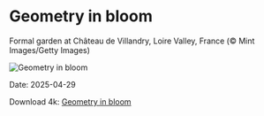 # Geometry in bloom

Formal garden at Château de Villandry, Loire Valley, France (© Mint Images/Getty Images)

![Geometry in bloom](https://bing.com/th?id=OHR.GardensVillandry_EN-US3529015856_UHD.jpg&rf=LaDigue_UHD.jpg&pid=hp&w=1024&h=576&rs=1&c=4)

Date: 2025-04-29

Download 4k: [Geometry in bloom](https://bing.com/th?id=OHR.GardensVillandry_EN-US3529015856_UHD.jpg&rf=LaDigue_UHD.jpg&pid=hp&w=3840&h=2160&rs=1&c=4)

